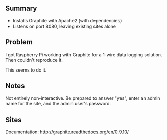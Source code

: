 Summary
-------
* Installs Graphite with Apache2 (with dependencies)
* Listens on port 8080, leaving existing sites alone

Problem
-------
I got Raspberry Pi working with Graphite for a 1-wire data logging solution. Then couldn't reproduce it.

This seems to do it.

Notes
--------
Not entirely non-interactive. Be prepared to answer "yes", enter an admin name for the site, and the admin user's password.

Sites
-------
Documentation: http://graphite.readthedocs.org/en/0.9.10/
